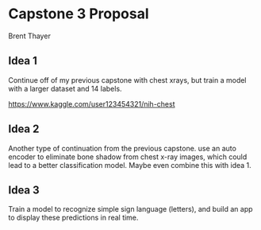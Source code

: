 # Capstone 3 Proposal

Brent Thayer

## Idea 1
Continue off of my previous capstone with chest xrays, but train a model with a larger dataset and 14 labels.

https://www.kaggle.com/user123454321/nih-chest

## Idea 2
Another type of continuation from the previous capstone.  use an auto encoder to eliminate bone shadow from chest x-ray images, which could lead to a better classification model.  Maybe even combine this with idea 1.

## Idea 3
Train a model to recognize simple sign language (letters), and build an app to display these predictions in real time.
